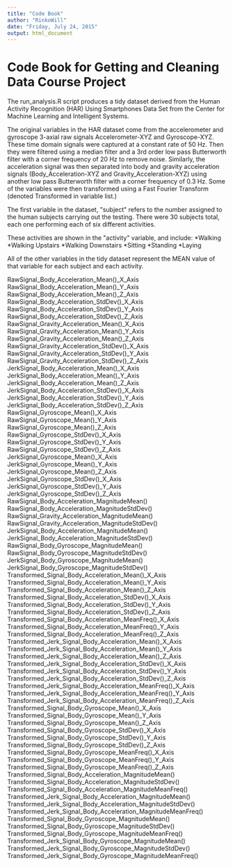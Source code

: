 ```yaml
---
title: "Code Book"
author: "RinkoWill"
date: "Friday, July 24, 2015"
output: html_document
---
```


# Code Book for Getting and Cleaning Data Course Project

The run_analysis.R script produces a tidy dataset derived from the Human Activity Recognition (HAR) Using Smartphones Data Set from the Center for Machine Learning and Intelligent Systems.

The original variables in the HAR dataset come from the accelerometer and gyroscope 3-axial raw signals Accelerometer-XYZ and Gyroscope-XYZ. These time domain signals were captured at a constant rate of 50 Hz. Then they were filtered using a median filter and a 3rd order low pass Butterworth filter with a corner frequency of 20 Hz to remove noise. Similarly, the acceleration signal was then separated into body and gravity acceleration signals (Body_Acceleration-XYZ and Gravity_Acceleration-XYZ) using another low pass Butterworth filter with a corner frequency of 0.3 Hz. 
Some of the variables were then transformed using a Fast Fourier Transform (denoted Transformed in variable list.)

The first variable in the dataset, "subject" refers to the number assigned to the human subjects carrying out the testing. There were 30 subjects total, each one performing each of six different activities.

These activities are shown in the "activity" variable, and include:
*Walking
*Walking Upstairs
*Walking Downstairs
*Sitting
*Standing
*Laying

All of the other variables in the tidy dataset represent the MEAN value of that variable for each subject and each activity. 

RawSignal_Body_Acceleration_Mean()_X_Axis
RawSignal_Body_Acceleration_Mean()_Y_Axis
RawSignal_Body_Acceleration_Mean()_Z_Axis
RawSignal_Body_Acceleration_StdDev()_X_Axis
RawSignal_Body_Acceleration_StdDev()_Y_Axis
RawSignal_Body_Acceleration_StdDev()_Z_Axis
RawSignal_Gravity_Acceleration_Mean()_X_Axis
RawSignal_Gravity_Acceleration_Mean()_Y_Axis
RawSignal_Gravity_Acceleration_Mean()_Z_Axis
RawSignal_Gravity_Acceleration_StdDev()_X_Axis
RawSignal_Gravity_Acceleration_StdDev()_Y_Axis
RawSignal_Gravity_Acceleration_StdDev()_Z_Axis
JerkSignal_Body_Acceleration_Mean()_X_Axis
JerkSignal_Body_Acceleration_Mean()_Y_Axis
JerkSignal_Body_Acceleration_Mean()_Z_Axis
JerkSignal_Body_Acceleration_StdDev()_X_Axis
JerkSignal_Body_Acceleration_StdDev()_Y_Axis
JerkSignal_Body_Acceleration_StdDev()_Z_Axis
RawSignal_Gyroscope_Mean()_X_Axis
RawSignal_Gyroscope_Mean()_Y_Axis
RawSignal_Gyroscope_Mean()_Z_Axis
RawSignal_Gyroscope_StdDev()_X_Axis
RawSignal_Gyroscope_StdDev()_Y_Axis
RawSignal_Gyroscope_StdDev()_Z_Axis
JerkSignal_Gyroscope_Mean()_X_Axis
JerkSignal_Gyroscope_Mean()_Y_Axis
JerkSignal_Gyroscope_Mean()_Z_Axis
JerkSignal_Gyroscope_StdDev()_X_Axis
JerkSignal_Gyroscope_StdDev()_Y_Axis
JerkSignal_Gyroscope_StdDev()_Z_Axis
RawSignal_Body_Acceleration_MagnitudeMean()
RawSignal_Body_Acceleration_MagnitudeStdDev()
RawSignal_Gravity_Acceleration_MagnitudeMean()
RawSignal_Gravity_Acceleration_MagnitudeStdDev()
JerkSignal_Body_Acceleration_MagnitudeMean()
JerkSignal_Body_Acceleration_MagnitudeStdDev()
RawSignal_Body_Gyroscope_MagnitudeMean()
RawSignal_Body_Gyroscope_MagnitudeStdDev()
JerkSignal_Body_Gyroscope_MagnitudeMean()
JerkSignal_Body_Gyroscope_MagnitudeStdDev()
Transformed_Signal_Body_Acceleration_Mean()_X_Axis
Transformed_Signal_Body_Acceleration_Mean()_Y_Axis
Transformed_Signal_Body_Acceleration_Mean()_Z_Axis
Transformed_Signal_Body_Acceleration_StdDev()_X_Axis
Transformed_Signal_Body_Acceleration_StdDev()_Y_Axis
Transformed_Signal_Body_Acceleration_StdDev()_Z_Axis
Transformed_Signal_Body_Acceleration_MeanFreq()_X_Axis
Transformed_Signal_Body_Acceleration_MeanFreq()_Y_Axis
Transformed_Signal_Body_Acceleration_MeanFreq()_Z_Axis
Transformed_Jerk_Signal_Body_Acceleration_Mean()_X_Axis
Transformed_Jerk_Signal_Body_Acceleration_Mean()_Y_Axis
Transformed_Jerk_Signal_Body_Acceleration_Mean()_Z_Axis
Transformed_Jerk_Signal_Body_Acceleration_StdDev()_X_Axis
Transformed_Jerk_Signal_Body_Acceleration_StdDev()_Y_Axis
Transformed_Jerk_Signal_Body_Acceleration_StdDev()_Z_Axis
Transformed_Jerk_Signal_Body_Acceleration_MeanFreq()_X_Axis
Transformed_Jerk_Signal_Body_Acceleration_MeanFreq()_Y_Axis
Transformed_Jerk_Signal_Body_Acceleration_MeanFreq()_Z_Axis
Transformed_Signal_Body_Gyroscope_Mean()_X_Axis
Transformed_Signal_Body_Gyroscope_Mean()_Y_Axis
Transformed_Signal_Body_Gyroscope_Mean()_Z_Axis
Transformed_Signal_Body_Gyroscope_StdDev()_X_Axis
Transformed_Signal_Body_Gyroscope_StdDev()_Y_Axis
Transformed_Signal_Body_Gyroscope_StdDev()_Z_Axis
Transformed_Signal_Body_Gyroscope_MeanFreq()_X_Axis
Transformed_Signal_Body_Gyroscope_MeanFreq()_Y_Axis
Transformed_Signal_Body_Gyroscope_MeanFreq()_Z_Axis
Transformed_Signal_Body_Acceleration_MagnitudeMean()
Transformed_Signal_Body_Acceleration_MagnitudeStdDev()
Transformed_Signal_Body_Acceleration_MagnitudeMeanFreq()
Transformed_Jerk_Signal_Body_Acceleration_MagnitudeMean()
Transformed_Jerk_Signal_Body_Acceleration_MagnitudeStdDev()
Transformed_Jerk_Signal_Body_Acceleration_MagnitudeMeanFreq()
Transformed_Signal_Body_Gyroscope_MagnitudeMean()
Transformed_Signal_Body_Gyroscope_MagnitudeStdDev()
Transformed_Signal_Body_Gyroscope_MagnitudeMeanFreq()
Transformed_Jerk_Signal_Body_Gyroscope_MagnitudeMean()
Transformed_Jerk_Signal_Body_Gyroscope_MagnitudeStdDev()
Transformed_Jerk_Signal_Body_Gyroscope_MagnitudeMeanFreq()